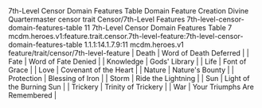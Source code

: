<ability>
  <name>7th-Level Censor Domain Features Table</name>
  <keywords>
    <keyword>Domain</keyword>
  </keywords>
  <type>Feature</type>
  <distance>Creation</distance>
  <target>Divine Quartermaster</target>
  <metadata>
    <class>censor</class>
    <feature_type>trait</feature_type>
    <file_dpath>Censor/7th-Level Features</file_dpath>
    <item_id>7th-level-censor-domain-features-table</item_id>
    <item_index>11</item_index>
    <item_name>7th-Level Censor Domain Features Table</item_name>
    <level>7</level>
    <scc>mcdm.heroes.v1:feature.trait.censor.7th-level-feature:7th-level-censor-domain-features-table</scc>
    <scdc>1.1.1:14.1.7.9:11</scdc>
    <source>mcdm.heroes.v1</source>
    <type>feature/trait/censor/7th-level-feature</type>
  </metadata>
  <effects>
    <effect type="mundane">| Death      | Word of Death Deferred       |
| Fate       | Word of Fate Denied          |
| Knowledge  | Gods&apos; Library                |
| Life       | Font of Grace                |
| Love       | Covenant of the Heart        |
| Nature     | Nature&apos;s Bounty              |
| Protection | Blessing of Iron             |
| Storm      | Ride the Lightning           |
| Sun        | Light of the Burning Sun     |
| Trickery   | Trinity of Trickery          |
| War        | Your Triumphs Are Remembered |</effect>
  </effects>
</ability>
